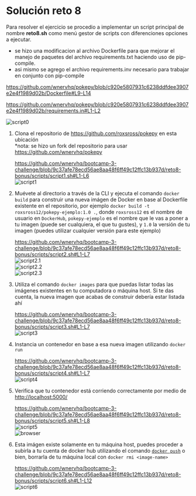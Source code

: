 # Solución reto 8
Para resolver el ejercicio se procedio a implementar un script principal de nombre **reto8.sh** como menú gestor de scripts con diferenciones opciones a ejecutar.  

- se hizo una modificacion al archivo Dockerfile para que mejorar el manejo de paquetes del archivo requirements.txt haciendo uso de pip-compile.   
- asi mismo se agrego el archivo requirements.inv necesario para trabajar en conjunto con pip-compile   

https://github.com/wnervhq/pokepy/blob/c920e5807931c6238ddfdee3907e2e4f1989d02b/Dockerfile#L9-L14   

https://github.com/wnervhq/pokepy/blob/c920e5807931c6238ddfdee3907e2e4f1989d02b/requirements.in#L1-L2   

![script0](images/start.png)   

1. Clona el repositorio de <https://github.com/roxsross/pokepy> en esta ubicación  
    *nota: se hizo un fork del repositorio para usar <https://github.com/wnervhq/pokepy>

    https://github.com/wnervhq/bootcamp-3-challenge/blob/9c37afe78ecd56ae8aa48f6ff49c12ffc13b937d/reto8-bonus/scripts/script1.sh#L1-L6   
    ![script1](images/script1.png)   

2. Muévete al directorio a través de la CLI y ejecuta el comando `docker build` para construir una nueva imágen de Docker en base al Dockerfile existente en el repositorio, por ejemplo `docker build -t roxsross12/pokepy-ejemplo:1.0 .`, donde `roxsross12` es el nombre de usuario en `DockerHub`, `pokepy-ejemplo` es el nombre que le vas a poner a tu imagen (puede ser cualquiera, el que tu gustes), y `1.0` la versión de tu imagen (puedes utilizar cualquier versión para este ejemplo)

    https://github.com/wnervhq/bootcamp-3-challenge/blob/9c37afe78ecd56ae8aa48f6ff49c12ffc13b937d/reto8-bonus/scripts/script2.sh#L1-L7   
    ![script2.1](images/script2.1.png)  
    ![script2.2](images/script2.2.png)  
    ![script2.3](images/script2.3.png)  

3. Utiliza el comando `docker images` para que puedas listar todas las imágenes existentes en tu computadora o máquina host. Si te das cuenta, la nueva imagen que acabas de construir debería estar listada ahí

    https://github.com/wnervhq/bootcamp-3-challenge/blob/9c37afe78ecd56ae8aa48f6ff49c12ffc13b937d/reto8-bonus/scripts/script3.sh#L1-L7   
    ![script3](images/script3.png)   

4. Instancia un contenedor en base a esa nueva imagen utilizando `docker run`

    https://github.com/wnervhq/bootcamp-3-challenge/blob/9c37afe78ecd56ae8aa48f6ff49c12ffc13b937d/reto8-bonus/scripts/script4.sh#L1-L7   
    ![script4](images/script4.png)   

5. Verifica que tu contenedor está corriendo correctamente por medio de <http://localhost:5000/>

    https://github.com/wnervhq/bootcamp-3-challenge/blob/9c37afe78ecd56ae8aa48f6ff49c12ffc13b937d/reto8-bonus/scripts/script5.sh#L1-L8   
    ![script5](images/script5.png)   
    ![browser](images/charmander.png)   

6. Esta imágen existe solamente en tu máquina host, puedes proceder a subirla a tu cuenta de docker hub utilizando el comando [`docker push`](https://docs.docker.com/engine/reference/commandline/push/) o bien, borrarla de tu máquina local con `docker rmi <image-name>`

    https://github.com/wnervhq/bootcamp-3-challenge/blob/9c37afe78ecd56ae8aa48f6ff49c12ffc13b937d/reto8-bonus/scripts/script6.sh#L1-L12   
    ![script6](images/script6.png)   